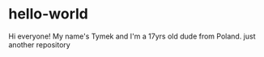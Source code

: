 # hello-world
Hi everyone!
My name's Tymek and I'm a 17yrs old dude from Poland.
just another repository
